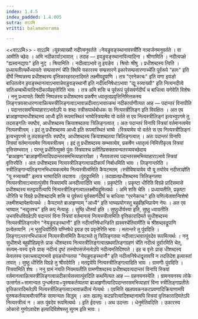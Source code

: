 ```yaml
---
index: 1.4.5
index_padded: 1.4.005
sutra: वाऽऽमि
vritti: balamanorama

---
```

<<वाऽ‌ऽमि>> - वाऽ‌ऽमि ।यूस्त्र्याख्यौ नदी॑त्यनुवर्तते ।नेयङुवङ्स्थानावस्त्री॑ति नञ्वर्जनमनुवर्तते । वा आमीति च्छेदः । अमि नदीकार्याऽभावात् । तदाह — इयङुवङ्स्थानावित्यादिना । श्रीणामिति । नदीत्वपक्षे "ह्यस्वनद्यापः" इति नुट् । श्रियामिति । नदीत्वाऽभावे तु इयङेव । श्रियोः श्रीषु । प्रधीशब्दस्य त्विति । प्रध्यायतीत्यर्थेध्यायतेः सम्प्रसारणं चे॑ति क्विपि यकारस्य सम्प्रसारणे इकारेसम्प्रसारणाच्चे॑ति पूर्वरूपे "हलः" इति दीर्घे निष्पन्नस्य प्रधीशब्दस्य वृत्तिकारहरदत्तादिमते लक्ष्मीवद्रूपाणि । तत्र "एरनेकाचः" इति यणा इयङो बाधितत्वेन इयङ्स्थानत्वाऽभावान्नेयङुवङ्स्थानौ॑ इति नदीत्वनिषेधाऽभावा "द्यू स्त्र्याख्यौ" इति नित्यनदीत्वे सतिअम्बार्थे॑त्यादिनदीकार्यप्रवृत्तेरिति भावः । तत्र अमि शसि च पूर्वरूपं पूर्वसवर्णदीर्घं च बाधित्वा यणेवेति विशेषः । ननु प्रध्यायतेः क्विपि निष्पन्नस्य प्रधीशब्दस्य प्रकर्षेण ध्यातृत्वप्रवृत्तिनिमित्तकस्य लिङ्गत्रयसाधारणत्वान्नित्यस्त्रीलिङ्गत्वाऽभावान्नदीत्वाऽभावात्कथं नदीकार्याणीत्यत आह — पदान्तरं विनापीति । पदान्तरसमभिव्याहाराऽभावेऽपि यः शब्दः स्त्रीरूपार्थबोधकः सः नित्यस्त्रीलिङ्ग इति विवक्षितः । अत एव ब्राआहृण्यामाधीशब्दस्य आध्यै इति रूपमास्थितं भाष्येस्त्रियामेव यो वर्तते स एव नित्यस्त्रीलिङ्ग॑ इत्यभ्युपगमे तु तदसङ्गतिः स्पष्टैव, आधीशब्दस्य क्रियाशब्दतया त्रिलिङ्गत्वात् । अतः पदान्तरं विनापि स्त्रियां वर्तमानत्वमेव नित्यस्त्रीत्वम् । इदं तु प्रधीशब्दस्य आध्यै इति रूपमास्थितं भाष्ये ।स्त्रियामेव यो वर्तते स एव नित्यस्त्रीलिङ्गः॑ इत्यभ्युपगमे तु तदसङ्गतिः स्पष्टैव, आधीशब्दस्य क्रियाशब्दतया त्रिलिङ्गत्वात् । अतः पदान्तरं विनापि स्त्रियां वर्तमानत्वमेव नित्यस्त्रीत्वम् । इदं तु प्रधीशब्दस्य सम्भवत्येव, प्रकर्षेण ध्यातृत्वं निमित्तीकृत्य स्त्रियां वृत्तिसम्भवात् । परन्तु प्रधीरित्युक्ते पुंसः स्त्रियाश्च प्रतीतिप्रसक्तावन्यतरव्यवच्छेदाय "ब्राआहृणः"ब्राआहृणी॑त्यादिपदान्तरसमभिव्याहारापेक्षा । नैतावतास्य पदान्तरसमभिव्याहाराऽभावे स्त्रियां वृत्तिरपैति । अतः प्रधीशब्दस्य नित्यस्त्रीलिङ्गत्वान्नदीकार्यं निर्बाधमिति भावः । लिङ्गान्तरेति ।स्त्रीलिङ्गान्यलिङ्गानभिधायकत्वमेव नित्यस्त्रीत्व॑मिति कैयटमतम् ।स्त्रीविषायावेव यौ यू तयोरेव नदीसञ्ज्ञे॑ति "यू स्त्र्याख्यौ" इत्यत्र भाष्यादिति तदाशयः ।पुंवद्रूपमिति । उदाह्मतप्रधीशब्दस्य त्रिलिङ्गतया नित्यस्त्रीत्वाऽभावात्पुंसीव स्त्रियामपि अनदीत्वादिति भावः । प्रकृष्टेति । प्रकृष्टा धीरिति विग्रहे प्रादिसमासे प्रधीशब्दस्य मतद्वयरीत्यापि नित्यस्त्रीलिङ्गत्वाल्लक्ष्मीवद्रूमित्यर्थः । अमि शसि चेति । प्रध्यायतीति, प्रकृष्टा धीरिति च विग्रहे प्रधीशब्दादमि शसि च पूर्वरूपं पूर्वसवर्णदीर्घं च बाधित्वा "एरनेकाचः" इति यणित्येतावान्विशेषो लक्ष्मीशब्दापेक्षयेत्यर्थः । कैयटमते ब्राआहृण्याम् "आध्यै" इति भाष्यप्रयोगस्तु बहुव्रीह्रभिप्रायेण नेयः । अत एव भाष्यात् "नद्यृतश्च" इति कप् नेत्याहुः । सुष्ठि धीर्स्या इति । सुष्ठुधीर्यस्या इति, सुष्ठु ध्यायतीति उभयविधविग्रहेऽपि पदान्तरं विना स्त्रियां वर्तमानत्वं नित्यस्त्रीत्वमिति वृत्तिकारादिमते सुधीशब्दस्य नित्यस्त्रीलिङ्गत्वेन "नेयङुवङ्स्थानौ" इति नदीत्वनिषेधान्ङिति ह्यस्वश्चे॑तिवामी॑ति च श्रीशब्दवद्रूपाणि प्रत्येतव्यानि ।न भूसुधियो॑रिति यण्निषेधे इयङ एव प्रवृत्तेरिति भावः । मतान्तरे तु पुंवदिति ।लिङ्गाऽन्तरनभिधाकत्वं नित्यस्त्रीत्व॑मिति कैयटमते तु त्रिलिङ्गतया नदीत्वाऽभावात्पुंवदेव रूपमित्यर्थः । ननु सुधीशब्दे बहुव्रीहिप्रवृत्तेः प्राक् धीशब्दस्य नित्यस्त्रीलिङ्गत्वात्प्रथमलिङ्गग्रहणं चे॑ति नदीत्वं दुर्वारमिति चेत्, सत्यम्-यस्य वृत्तेः प्राक् नदीत्वं दृष्टं तस्योपसर्जनत्वेऽपि नदीत्वमतिदिश्यते । इह च वृत्तेः प्राक् धीशब्दस्य केवलस्य एकाच्त्वाद्यणभावे इयङयोग्यतया "नेयङुवङ्स्थानौ" इति नदीत्वनिषेधाद्वृत्तावपि न तदतिदेश इत्यास्तां तावत् । सुष्ठु धीरिति विग्रहे तु श्रीवदेवेति । मतद्वयेपि नित्यस्त्रीलिङ्गत्वादिति भावः । ग्रामणीः पुंवदिति ।स्त्रिया॑मिति शेषः । ननु ग्रामं नयति नियमयतीति ग्रामणीशब्दस्य प्रधीशब्दवत्पदान्तरं विनापि स्त्रियां वर्तमानत्वान्नित्यस्त्रीलिङ्गत्वान्नदीकार्यसत्त्वात्पुंवदिति कथमित्यत आह — ग्रहनयनस्येति । ग्रामनयनस्य लोके उत्सर्गतः=सामान्यतः पुन्धर्मतया=पुरुषकर्तव्यतया ब्राआहृणीत्यादिपदान्तरसमभिव्याहारं विना स्त्रीलिङ्गाप्रतीतेः वृत्तिकारादिमतेऽपि नित्यस्त्रीलिङ्गत्वाऽभावान्नदीत्वं नेत्यर्थः । एवमिति खलपवकनकटप्रवणादिक्रियाणामपि पुरुषकर्तव्यत्वमौत्सर्गिकं सामान्यतः सिद्धम् । अतः खलपूः कटप्ररित्यादिशब्दानामपि स्त्रियां वृत्तिकारादिमतेऽपि नित्यस्त्रीत्वं न । अतः पुंवदेव रूपमित्यर्थः । इति ईदन्ताः । अथ उदन्ताः । धेनुर्मतिवदिति । उकारस्य ओकारो गुणोऽवादेश इत्यादिविशेषस्तु सुगम इति भावः ।